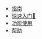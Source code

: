 <!-- Docsify/_sidebar.md -->


* [指南](/flow/flow.md)
* [快速入门:rocket:](/flow/guide.md)
* [功能使用](/flow/usages.md)
* [帮助](/flow/help.md)


